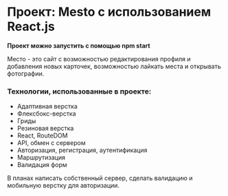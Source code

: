 # Проект: Mesto с использованием React.js

**Проект можно запустить с помощью npm start**

Место - это сайт с возможностью редактирования профиля и добавления новых карточек, возможностью лайкать места и открывать фотографии.

### Технологии, использованные в проекте:

- Адаптивная верстка
- Флексбокс-верстка
- Гриды
- Резиновая верстка
- React, RouteDOM
- API, обмен с сервером
- Авторизация, регистрация, аутентификация  
- Маршрутизация  
- Валидация форм


В планах написать собственный сервер, сделать валидацию и мобильную верстку для авторизации.
